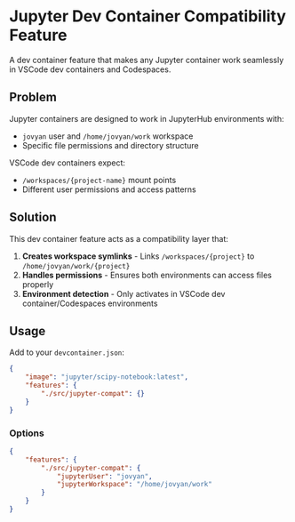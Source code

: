 # Jupyter Dev Container Compatibility Feature

A dev container feature that makes any Jupyter container work seamlessly in VSCode dev containers and Codespaces.

## Problem

Jupyter containers are designed to work in JupyterHub environments with:
- `jovyan` user and `/home/jovyan/work` workspace
- Specific file permissions and directory structure

VSCode dev containers expect:
- `/workspaces/{project-name}` mount points  
- Different user permissions and access patterns

## Solution

This dev container feature acts as a compatibility layer that:

1. **Creates workspace symlinks** - Links `/workspaces/{project}` to `/home/jovyan/work/{project}` 
2. **Handles permissions** - Ensures both environments can access files properly
3. **Environment detection** - Only activates in VSCode dev container/Codespaces environments

## Usage

Add to your `devcontainer.json`:

```json
{
    "image": "jupyter/scipy-notebook:latest",
    "features": {
        "./src/jupyter-compat": {}
    }
}
```

### Options

```json
{
    "features": {
        "./src/jupyter-compat": {
            "jupyterUser": "jovyan",
            "jupyterWorkspace": "/home/jovyan/work"
        }
    }
}
```
